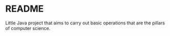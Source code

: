 # README

Little Java project that aims to carry out basic operations that are the pillars of computer science.
